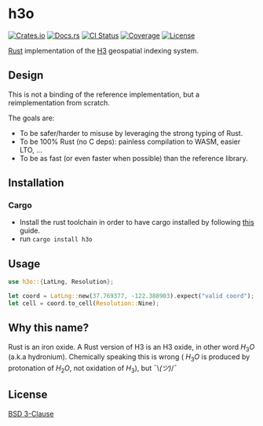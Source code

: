 # h3o

[![Crates.io](https://img.shields.io/crates/v/h3o.svg)](https://crates.io/crates/h3o)
[![Docs.rs](https://docs.rs/h3o/badge.svg)](https://docs.rs/h3o)
[![CI Status](https://github.com/HydroniumLabs/h3o/actions/workflows/ci.yml/badge.svg)](https://github.com/HydroniumLabs/h3o/actions)
[![Coverage](https://img.shields.io/codecov/c/github/HydroniumLabs/h3o)](https://app.codecov.io/gh/HydroniumLabs/h3o)
[![License](https://img.shields.io/badge/license-BSD-green)](https://opensource.org/licenses/BSD-3-Clause)

[Rust](https://rustlang.org) implementation of the [H3](https://h3geo.org)
geospatial indexing system.

## Design

This is not a binding of the reference implementation, but a reimplementation
from scratch.

The goals are:
- To be safer/harder to misuse by leveraging the strong typing of Rust.
- To be 100% Rust (no C deps): painless compilation to WASM, easier LTO, …
- To be as fast (or even faster when possible) than the reference library.

## Installation

### Cargo

* Install the rust toolchain in order to have cargo installed by following
  [this](https://www.rust-lang.org/tools/install) guide.
* run `cargo install h3o`

## Usage

```rust
use h3o::{LatLng, Resolution};

let coord = LatLng::new(37.769377, -122.388903).expect("valid coord");
let cell = coord.to_cell(Resolution::Nine);
```

## Why this name?

Rust is an iron oxide.
A Rust version of H3 is an H3 oxide, in other word $H_3O$ (a.k.a hydronium).
Chemically speaking this is wrong ( $H_3O$ is produced by protonation of
$H_2O$, not oxidation of $H_3$), but ¯\\_(ツ)_/¯

## License

[BSD 3-Clause](./LICENSE)
